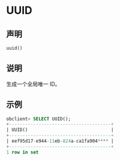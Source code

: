 # UUID

## 声明

```sql
uuid()
```

## 说明

生成一个全局唯一 ID。

## 示例

```sql
obclient> SELECT UUID();
+--------------------------------------+
| UUID()                               |
+--------------------------------------+
| eef95d17-e944-11eb-824a-ca1fa904**** |
+--------------------------------------+
1 row in set
```
